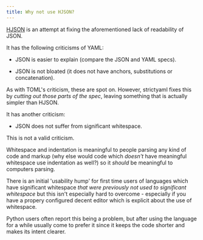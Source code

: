 ```yaml
---
title: Why not use HJSON?
---
```


[HJSON](http://hjson.org/) is an attempt at fixing the aforementioned lack of readability of JSON.

It has the following criticisms of YAML:

- JSON is easier to explain (compare the JSON and YAML specs).

- JSON is not bloated (it does not have anchors, substitutions or concatenation).

As with TOML's criticism, these are spot on. However, strictyaml fixes this by *cutting out those parts of the spec*, leaving something that is actually simpler than HJSON.

It has another criticism:

- JSON does not suffer from significant whitespace.

This is not a valid criticism.

Whitespace and indentation is meaningful to people parsing any kind of code and markup (why else would code which *doesn't* have meaningful whitespace use indentation as well?) so it *should* be meaningful to computers parsing.

There is an initial 'usability hump' for first time users of languages which have significant whitespace *that were previously not used to significant whitespace* but this isn't especially hard to overcome - especially if you have a propery configured decent editor which is explicit about the use of whitespace.

Python users often report this being a problem, but after using the language for a while usually come to prefer it since it keeps the code shorter and makes its intent clearer.
